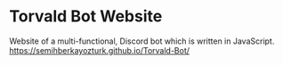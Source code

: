 # Torvald Bot Website
Website of a multi-functional, Discord bot which is written in JavaScript.
https://semihberkayozturk.github.io/Torvald-Bot/

